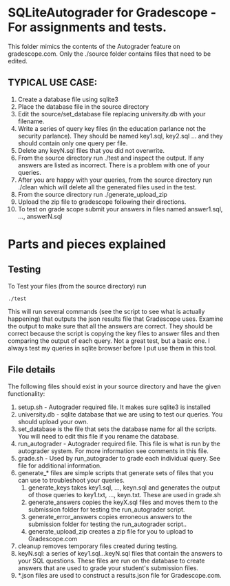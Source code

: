 # SQLiteAutograder for Gradescope - For assignments and tests.

This folder mimics the contents of the Autograder feature on gradescope.com. 
Only the ./source folder contains files that need to be edited. 

## TYPICAL USE CASE:

1. Create a database file using sqlite3 
  1. Place the database file in the source directory
  2. Edit the source/set_database file replacing university.db with your filename.
2. Write a series of query key files (in the education parlance not the security parlance). They should be named key1.sql, key2.sql ... and they should contain only one query per file. 
3. Delete any keyN.sql files that you did not overwrite.
4. From the source directory run ./test and inspect the output. If any answers are listed as incorrect. There is a problem with one of your queries. 
5. After you are happy with your queries, from the source directory run ./clean which will delete all the generated files used in the test. 
6. From the source directory run ./generate_upload_zip
7. Upload the zip file to gradescope following their directions.
8. To test on grade scope submit your answers in files named answer1.sql, ..., answerN.sql

# Parts and pieces explained

## Testing

To Test your files (from the source directory) run 

`./test` 

This will run several commands (see the script to see what is actually happening) that outputs the json results file that Gradescope uses. Examine the output to make sure that all the answers are correct. They should be correct because the script is copying the key files to answer files and then comparing the output of each query. Not a great test, but a basic one. I always test my queries in sqlite browser before I put use them in this tool. 

## File details
The following files should exist in your source directory and have the given functionality:

1. setup.sh - Autograder required file. It makes sure sqlite3 is installed
2. university.db - sqlite database that we are using to test our queries. You should upload your own. 
3. set_database is the file that sets the database name for all the scripts. You will need to edit this file if you rename the database. 
4. run_autograder - Autograder required file. This file is what is run by the autograder system. For more information see comments in this file. 
5. grade.sh - Used by run_autograder to grade each individual query. See file for additional information. 
6. generate_* files are simple scripts that generate sets of files that you can use to troubleshoot your queries.
    1. generate_keys takes key1.sql, ..., keyn.sql and generates the output of those queries to key1.txt, ..., keyn.txt. These are used in grade.sh
    2. generate_answers copies the keyX.sql files and moves them to the submission folder for testing the run_autograder script. 
    3. generate_error_answers copies erroneous answers to the submission folder for testing the run_autograder script.. 
    4. generate_upload_zip creates a zip file for you to upload to Gradescope.com
7. cleanup removes temporary files created during testing. 
8. keyN.sql: a series of key1.sql...keyN.sql files that contain the answers to your SQL questions. These files are run on the database to create answers that are used to grade your student's submission files. 
9. *.json files are used to construct a results.json file for Gradescope.com.